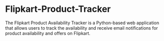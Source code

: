 # Flipkart-Product-Tracker
The Flipkart Product Availability Tracker is a Python-based web application that allows users to track the availability and receive email notifications for product availability and offers on Flipkart.
